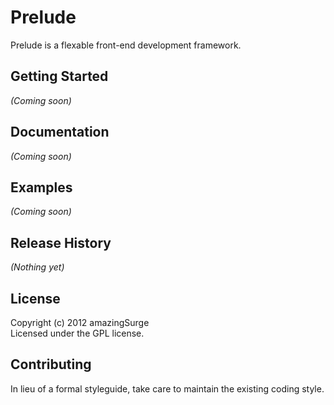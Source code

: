 # Prelude

Prelude is a flexable front-end development framework.

## Getting Started
_(Coming soon)_

## Documentation
_(Coming soon)_

## Examples
_(Coming soon)_

## Release History
_(Nothing yet)_

## License
Copyright (c) 2012 amazingSurge  
Licensed under the GPL license.

## Contributing
In lieu of a formal styleguide, take care to maintain the existing coding style. 